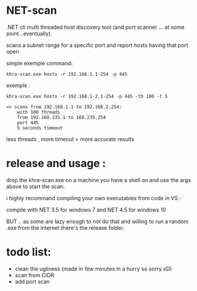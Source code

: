 # NET-scan
.NET cli multi threaded host discovery tool (and port scanner ... at some point ..eventually).

scans a subnet range for a specific port and report hosts having that port open
 
 simple exemple command:
 ```
 khra-scan.exe hosts -r 192.168.1.1-254 -p 445
 ```

exemple :
```
khra-scan.exe hosts -r 192.168.1-2.1-254 -p 445 -th 100 -t 5
```

```
=> scans from 192.168.1.1 to 192.168.2.254:
    with 100 threads
    from 192.168.135.1 to 168.235.254 
    port 445
    5 seconds timeout
```
less threads , more timeout = more accurate results

# release and usage :

drop the khra-scan.exe on a machine you have a shell on and use the args above to start the scan.

i highly recommand compiling your own executables from code in VS :

compile with NET 3.5 for windows 7
and NET 4.5 for windows 10


BUT .. as some are lazy enough to not do that and willing to run a random .exe from the internet there's the release folder.
 
# todo list:
- clean the ugliness (made in few minutes in a hurry so sorry xD)
- scan from CIDR
- add port scan
